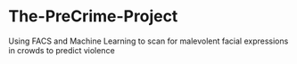 # The-PreCrime-Project
Using FACS and Machine Learning to scan for malevolent facial expressions in crowds to predict violence
